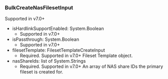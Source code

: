 ### BulkCreateNasFilesetInput
Supported in v7.0+

- isHardlinkSupportEnabled: System.Boolean
  - Supported in v7.0+
- isPassthrough: System.Boolean
  - Supported in v7.0+
- filesetTemplate: FilesetTemplateCreateInput
  - Required. Supported in v7.0+
      Fileset Template object.
- nasShareIds: list of System.Strings
  - Required. Supported in v7.0+
      An array of NAS share IDs the primary fileset is created for.
